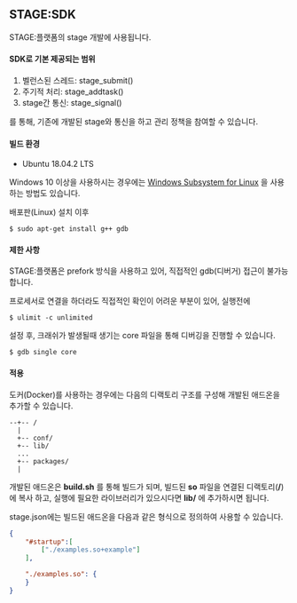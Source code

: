 ## STAGE:SDK

STAGE:플랫폼의 stage 개발에 사용됩니다.

#### SDK로 기본 제공되는 범위

  1. 벨런스된 스레드: stage_submit()
  2. 주기적 처리: stage_addtask()
  3. stage간 통신: stage_signal()

를 통해, 기존에 개발된 stage와 통신을 하고 관리 정책을 참여할 수 있습니다.

#### 빌드 환경

  - Ubuntu 18.04.2 LTS

  Windows 10 이상을 사용하시는 경우에는 [Windows Subsystem for Linux](https://docs.microsoft.com/ko-kr/windows/wsl/install-win10) 을 사용하는 방법도 있습니다.

  배포판(Linux) 설치 이후
  ```console
  $ sudo apt-get install g++ gdb
  ```

#### 제한 사항

  STAGE:플랫폼은 prefork 방식을 사용하고 있어, 직접적인 gdb(디버거) 접근이 불가능합니다.

  프로세서로 연결을 하더라도 직접적인 확인이 어려운 부분이 있어, 실행전에

  ```console
  $ ulimit -c unlimited
  ```

  설정 후, 크래쉬가 발생될때 생기는 core 파일을 통해 디버깅을 진행할 수 있습니다.

  ```console
  $ gdb single core
  ```

#### 적용

도커(Docker)를 사용하는 경우에는 다음의 디랙토리 구조를 구성해 개발된 애드온을 추가할 수 있습니다.

```console
--+-- /
  |
  +-- conf/
  +-- lib/
  ...
  +-- packages/
  |
```

개발된 애드온은 **build.sh** 를 통해 빌드가 되며,
빌드된 **so** 파일을 연결된 디랙토리(**/**) 에 복사 하고, 실행에 필요한 라이브러리가 있으시다면 **lib/** 에 추가하시면 됩니다.

stage.json에는 빌드된 애드온을 다음과 같은 형식으로 정의하여 사용할 수 있습니다.

```json
{
	"#startup":[ 
		["./examples.so+example"]
	],

	"./examples.so": {
	}
}
```
